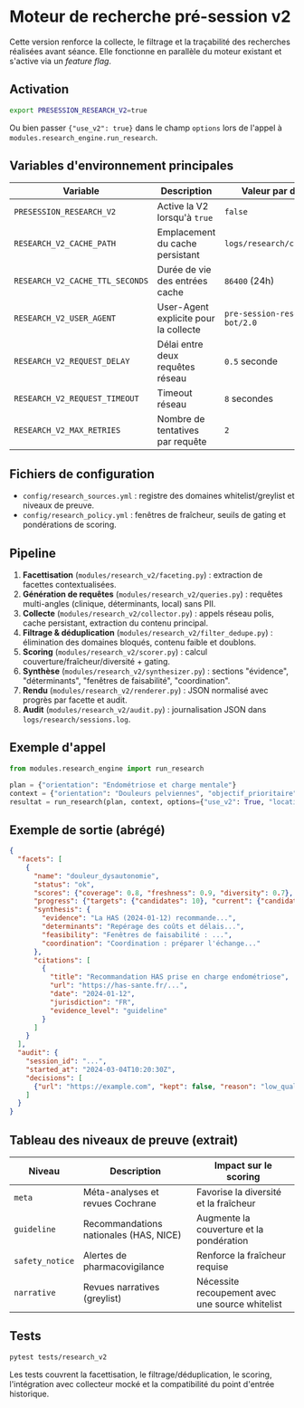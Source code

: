 # Moteur de recherche pré-session v2

Cette version renforce la collecte, le filtrage et la traçabilité des recherches réalisées avant séance. Elle fonctionne en parallèle du moteur existant et s'active via un *feature flag*.

## Activation

```bash
export PRESESSION_RESEARCH_V2=true
```

Ou bien passer `{"use_v2": true}` dans le champ `options` lors de l'appel à `modules.research_engine.run_research`.

## Variables d'environnement principales

| Variable | Description | Valeur par défaut |
| --- | --- | --- |
| `PRESESSION_RESEARCH_V2` | Active la V2 lorsqu'à `true` | `false` |
| `RESEARCH_V2_CACHE_PATH` | Emplacement du cache persistant | `logs/research/cache.json` |
| `RESEARCH_V2_CACHE_TTL_SECONDS` | Durée de vie des entrées cache | `86400` (24h) |
| `RESEARCH_V2_USER_AGENT` | User-Agent explicite pour la collecte | `pre-session-research-bot/2.0` |
| `RESEARCH_V2_REQUEST_DELAY` | Délai entre deux requêtes réseau | `0.5` seconde |
| `RESEARCH_V2_REQUEST_TIMEOUT` | Timeout réseau | `8` secondes |
| `RESEARCH_V2_MAX_RETRIES` | Nombre de tentatives par requête | `2` |

## Fichiers de configuration

- `config/research_sources.yml` : registre des domaines whitelist/greylist et niveaux de preuve.
- `config/research_policy.yml` : fenêtres de fraîcheur, seuils de gating et pondérations de scoring.

## Pipeline

1. **Facettisation** (`modules/research_v2/faceting.py`) : extraction de facettes contextualisées.
2. **Génération de requêtes** (`modules/research_v2/queries.py`) : requêtes multi-angles (clinique, déterminants, local) sans PII.
3. **Collecte** (`modules/research_v2/collector.py`) : appels réseau polis, cache persistant, extraction du contenu principal.
4. **Filtrage & déduplication** (`modules/research_v2/filter_dedupe.py`) : élimination des domaines bloqués, contenu faible et doublons.
5. **Scoring** (`modules/research_v2/scorer.py`) : calcul couverture/fraîcheur/diversité + gating.
6. **Synthèse** (`modules/research_v2/synthesizer.py`) : sections "évidence", "déterminants", "fenêtres de faisabilité", "coordination".
7. **Rendu** (`modules/research_v2/renderer.py`) : JSON normalisé avec progrès par facette et audit.
8. **Audit** (`modules/research_v2/audit.py`) : journalisation JSON dans `logs/research/sessions.log`.

## Exemple d'appel

```python
from modules.research_engine import run_research

plan = {"orientation": "Endométriose et charge mentale"}
context = {"orientation": "Douleurs pelviennes", "objectif_prioritaire": "Soulager la crise"}
resultat = run_research(plan, context, options={"use_v2": True, "location": "France"})
```

## Exemple de sortie (abrégé)

```json
{
  "facets": [
    {
      "name": "douleur_dysautonomie",
      "status": "ok",
      "scores": {"coverage": 0.8, "freshness": 0.9, "diversity": 0.7},
      "progress": {"targets": {"candidates": 10}, "current": {"candidates": 12}},
      "synthesis": {
        "evidence": "La HAS (2024-01-12) recommande...",
        "determinants": "Repérage des coûts et délais...",
        "feasibility": "Fenêtres de faisabilité : ...",
        "coordination": "Coordination : préparer l'échange..."
      },
      "citations": [
        {
          "title": "Recommandation HAS prise en charge endométriose",
          "url": "https://has-sante.fr/...",
          "date": "2024-01-12",
          "jurisdiction": "FR",
          "evidence_level": "guideline"
        }
      ]
    }
  ],
  "audit": {
    "session_id": "...",
    "started_at": "2024-03-04T10:20:30Z",
    "decisions": [
      {"url": "https://example.com", "kept": false, "reason": "low_quality"}
    ]
  }
}
```

## Tableau des niveaux de preuve (extrait)

| Niveau | Description | Impact sur le scoring |
| --- | --- | --- |
| `meta` | Méta-analyses et revues Cochrane | Favorise la diversité et la fraîcheur |
| `guideline` | Recommandations nationales (HAS, NICE) | Augmente la couverture et la pondération |
| `safety_notice` | Alertes de pharmacovigilance | Renforce la fraîcheur requise |
| `narrative` | Revues narratives (greylist) | Nécessite recoupement avec une source whitelist |

## Tests

```bash
pytest tests/research_v2
```

Les tests couvrent la facettisation, le filtrage/déduplication, le scoring, l'intégration avec collecteur mocké et la compatibilité du point d'entrée historique.
